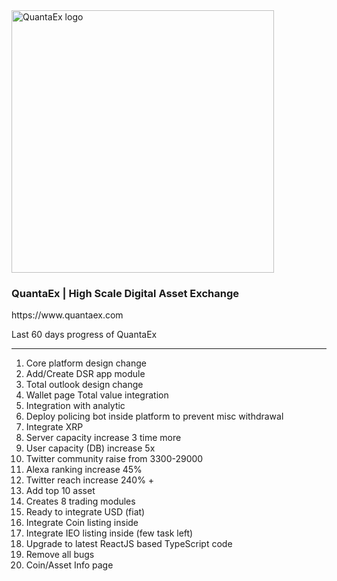   <a href="https://www.quantaex.com">
    <img src="https://raw.githubusercontent.com/QuantaPay/QuantaEx/master/assets/exchange/logo.png" width="420px" alt="QuantaEx logo" />
  </a><br />
  <h3> QuantaEx | High Scale Digital Asset Exchange</h3>
  https://www.quantaex.com


Last 60 days progress of QuantaEx
*********************************
1. Core platform design change
2. Add/Create DSR app module
3. Total outlook design change
4. Wallet page Total value integration
5. Integration with analytic
6. Deploy policing bot inside platform to prevent misc withdrawal
7. Integrate XRP
8. Server capacity increase 3 time more
9. User capacity (DB) increase 5x
10. Twitter community raise from 3300-29000
11. Alexa ranking increase 45%
12. Twitter reach increase 240% +
13. Add top 10 asset
14. Creates 8 trading modules
15. Ready to integrate USD (fiat)
16. Integrate Coin listing inside
17. Integrate IEO listing inside (few task left)
18. Upgrade to latest ReactJS based TypeScript code
19. Remove all bugs
20. Coin/Asset Info page
